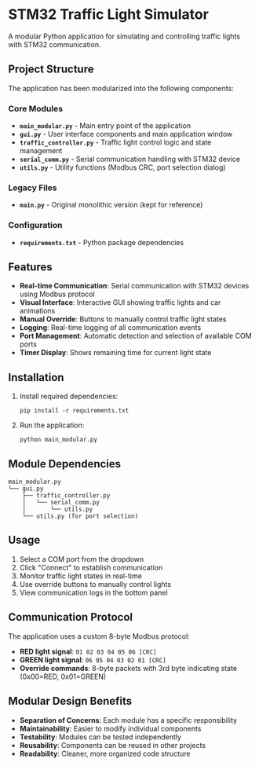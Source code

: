 # STM32 Traffic Light Simulator

A modular Python application for simulating and controlling traffic lights with STM32 communication.

## Project Structure

The application has been modularized into the following components:

### Core Modules

- **`main_modular.py`** - Main entry point of the application
- **`gui.py`** - User interface components and main application window
- **`traffic_controller.py`** - Traffic light control logic and state management
- **`serial_comm.py`** - Serial communication handling with STM32 device
- **`utils.py`** - Utility functions (Modbus CRC, port selection dialog)

### Legacy Files

- **`main.py`** - Original monolithic version (kept for reference)

### Configuration

- **`requirements.txt`** - Python package dependencies

## Features

- **Real-time Communication**: Serial communication with STM32 devices using Modbus protocol
- **Visual Interface**: Interactive GUI showing traffic lights and car animations
- **Manual Override**: Buttons to manually control traffic light states
- **Logging**: Real-time logging of all communication events
- **Port Management**: Automatic detection and selection of available COM ports
- **Timer Display**: Shows remaining time for current light state

## Installation

1. Install required dependencies:

   ```
   pip install -r requirements.txt
   ```

2. Run the application:
   ```
   python main_modular.py
   ```

## Module Dependencies

```
main_modular.py
└── gui.py
    ├── traffic_controller.py
    │   └── serial_comm.py
    │       └── utils.py
    └── utils.py (for port selection)
```

## Usage

1. Select a COM port from the dropdown
2. Click "Connect" to establish communication
3. Monitor traffic light states in real-time
4. Use override buttons to manually control lights
5. View communication logs in the bottom panel

## Communication Protocol

The application uses a custom 8-byte Modbus protocol:

- **RED light signal**: `01 02 03 04 05 06 [CRC]`
- **GREEN light signal**: `06 05 04 03 02 01 [CRC]`
- **Override commands**: 8-byte packets with 3rd byte indicating state (0x00=RED, 0x01=GREEN)

## Modular Design Benefits

- **Separation of Concerns**: Each module has a specific responsibility
- **Maintainability**: Easier to modify individual components
- **Testability**: Modules can be tested independently
- **Reusability**: Components can be reused in other projects
- **Readability**: Cleaner, more organized code structure
